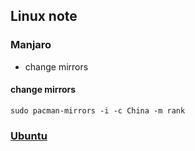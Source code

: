 ## Linux note

### Manjaro

- change mirrors 


#### change mirrors
```shell
sudo pacman-mirrors -i -c China -m rank
```


### [Ubuntu](./ubuntu/readme.md)

